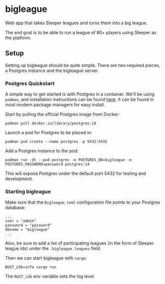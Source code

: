 # bigleague

Web app that takes Sleeper leagues and turns them into a big league.

The end goal is to be able to run a league of 80+ players using Sleeper as the platform.

## Setup

Setting up bigleague should be quite simple. There are two required pieces, a Postgres instance and the bigleague server.

### Postgres Quickstart

A simple way to get started is with Postgres in a container. We'll be using `podman`, and installation instructions can be found [here](https://podman.io/docs/installation). It can be found in most modern package managers for easy install.

Start by pulling the official Postgres image from Docker:
```
podman pull docker.io/library/postgres:14
```

Launch a pod for Postgres to be placed in:
```
podman pod create --name postgres -p 5432:5432
```

Add a Postgres instance to the pod:
```
podman run -dt --pod postgres -e POSTGRES_DB=bigleague -e POSTGRES_PASSWORD=password postgres:14
```

This will expose Postgres under the default port 5432 for testing and development.

### Starting bigleague

Make sure that the `Bigleague.toml` configuration file points to your Postgres database:
```
...
user = "admin"
password = "password"
dbname = "bigleague"
...
```

Also, be sure to add a list of participating leagues (in the form of Sleeper league ids) under the `.bigleague.leagues` field.

Then we can start bigleague with `cargo`:
```
RUST_LOG=info cargo run
```

The `RUST_LOG` env variable sets the log level.
